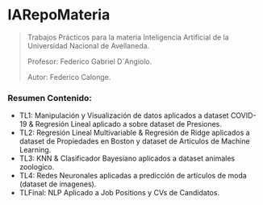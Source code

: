 # IARepoMateria
>Trabajos Prácticos para la materia Inteligencia Artificial de la Universidad Nacional de Avellaneda.
>
>Profesor: Federico Gabriel D´Angiolo.
>
>Autor: Federico Calonge.

### Resumen Contenido:
>
* TL1: Manipulación y Visualización de datos aplicados a dataset COVID-19 & Regresión Lineal aplicado a sobre dataset de Presiones. 
* TL2: Regresión Lineal Multivariable & Regresión de Ridge aplicados a dataset de Propiedades en Boston y dataset de Articulos de Machine Learning. 
* TL3: KNN & Clasificador Bayesiano aplicados a dataset animales zoologico.
* TL4: Redes Neuronales aplicadas a predicción de artículos de moda (dataset de imagenes).
* TLFinal: NLP Aplicado a Job Positions y CVs de Candidatos.
